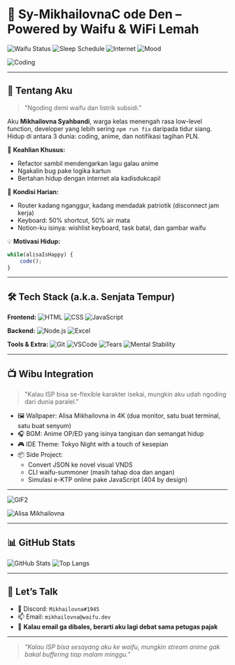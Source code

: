 # 🧋 Sy-MikhailovnaC ode Den – Powered by Waifu & WiFi Lemah

![Waifu Status](https://img.shields.io/badge/Waifu-Alisa_Mikhailovna-pink)
![Sleep Schedule](https://img.shields.io/badge/Tidur-Optional-yellow)
![Internet](https://img.shields.io/badge/go.id_HTTPS-Still_404-red)
![Mood](https://img.shields.io/badge/Mood-Coding_with_Tears-blueviolet)

![Coding](https://media.giphy.com/media/v1.Y2lkPTc5MGI3NjExdWdoMGR6ZXgzZzFjcGhoOTdjd2Z1Y3plcnBuYjdna3E4a3NwczF6ZCZlcD12MV9naWZzX3NlYXJjaCZjdD1n/h408T6Y5GfmXBKW62l/giphy.gif)

---

## 🫠 Tentang Aku

> "Ngoding demi waifu dan listrik subsidi."

Aku **Mikhailovna Syahbandi**, warga kelas menengah rasa low-level function, developer yang lebih sering `npm run fix` daripada tidur siang. Hidup di antara 3 dunia: coding, anime, dan notifikasi tagihan PLN.

🧠 **Keahlian Khusus:**
- Refactor sambil mendengarkan lagu galau anime
- Ngakalin bug pake logika kartun
- Bertahan hidup dengan internet ala kadisdukcapil

📡 **Kondisi Harian:**
- Router kadang nganggur, kadang mendadak patriotik (disconnect jam kerja)
- Keyboard: 50% shortcut, 50% air mata
- Notion-ku isinya: wishlist keyboard, task batal, dan gambar waifu

💡 **Motivasi Hidup:**

```js  
while(alisaIsHappy) {  
    code();  
}  
```

---

## 🛠️ Tech Stack (a.k.a. Senjata Tempur)

**Frontend:**
![HTML](https://img.shields.io/badge/-HTML-E34F26?logo=html5)
![CSS](https://img.shields.io/badge/-CSS-1572B6?logo=css3)
![JavaScript](https://img.shields.io/badge/-JavaScript-F7DF1E?logo=javascript)

**Backend:**
![Node.js](https://img.shields.io/badge/-Node.js-339933?logo=node.js)
![Excel](https://img.shields.io/badge/-Excel-217346?logo=microsoft-excel)

**Tools & Extra:**
![Git](https://img.shields.io/badge/-Git-F05032?logo=git)
![VSCode](https://img.shields.io/badge/-VS_Code-007ACC?logo=visual-studio-code)
![Tears](https://img.shields.io/badge/-Tears-Debugger_Activated-lightgrey)
![Mental Stability](https://img.shields.io/badge/-Mental_Stability-Low-critical)

---

## 📺 Wibu Integration

> "Kalau ISP bisa se-flexible karakter isekai, mungkin aku udah ngoding dari dunia paralel."

- 🖼 Wallpaper: Alisa Mikhailovna in 4K (dua monitor, satu buat terminal, satu buat senyum)
- 🎧 BGM: Anime OP/ED yang isinya tangisan dan semangat hidup
- 🎮 IDE Theme: Tokyo Night with a touch of kesepian
- 📦 Side Project:
  - Convert JSON ke novel visual VNDS
  - CLI waifu-summoner (masih tahap doa dan angan)
  - Simulasi e-KTP online pake JavaScript (404 by design)

---

![GIF2](https://media.giphy.com/media/v1.Y2lkPTc5MGI3NjExczVmZW9kNXR5czU2aDF0ZnY5ajRtZWd4YTV5czNxazUzNmg4cnA1ZCZlcD12MV9naWZzX3NlYXJjaCZjdD1n/ToMjGpP3Z3a1Q8Q3jrw/giphy.gif)

![Alisa Mikhailovna](https://tenor.com/iCiZlyIblmG.gif)

---

## 📊 GitHub Stats

![GitHub Stats](https://github-readme-stats.vercel.app/api?username=ssyahbandi&show_icons=true&theme=tokyonight)
![Top Langs](https://github-readme-stats.vercel.app/api/top-langs/?username=ssyahbandi&layout=compact&theme=tokyonight)

---

## 💬 Let’s Talk

- 🧠 Discord: `Mikhailovna#1945`
- 📫 Email: `mikhailovna@waifu.dev`
- 🚪 **Kalau email ga dibales, berarti aku lagi debat sama petugas pajak**

---

> *"Kalau ISP bisa sesayang aku ke waifu, mungkin stream anime gak bakal buffering tiap malam minggu."*
